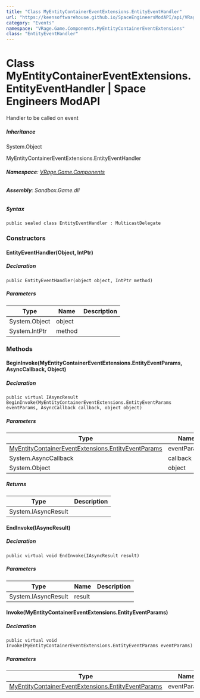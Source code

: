 ```yaml
---
title: "Class MyEntityContainerEventExtensions.EntityEventHandler"
url: "https://keensoftwarehouse.github.io/SpaceEngineersModAPI/api/VRage.Game.Components.MyEntityContainerEventExtensions.EntityEventHandler.html"
category: "Events"
namespace: "VRage.Game.Components.MyEntityContainerEventExtensions"
class: "EntityEventHandler"
---
```


# Class MyEntityContainerEventExtensions.EntityEventHandler | Space Engineers ModAPI

Handler to be called on event

##### Inheritance

System.Object

MyEntityContainerEventExtensions.EntityEventHandler

###### **Namespace**: [VRage.Game.Components](https://keensoftwarehouse.github.io/SpaceEngineersModAPI/api/VRage.Game.Components.html)

###### **Assembly**: Sandbox.Game.dll

##### Syntax

```
public sealed class EntityEventHandler : MulticastDelegate
```

### Constructors

#### EntityEventHandler(Object, IntPtr)

##### Declaration

```
public EntityEventHandler(object object, IntPtr method)
```

##### Parameters

| Type | Name | Description |
| --- | --- | --- |
| System.Object | object |     |
| System.IntPtr | method |     |

### Methods

#### BeginInvoke(MyEntityContainerEventExtensions.EntityEventParams, AsyncCallback, Object)

##### Declaration

```
public virtual IAsyncResult BeginInvoke(MyEntityContainerEventExtensions.EntityEventParams eventParams, AsyncCallback callback, object object)
```

##### Parameters

| Type | Name | Description |
| --- | --- | --- |
| [MyEntityContainerEventExtensions.EntityEventParams](https://keensoftwarehouse.github.io/SpaceEngineersModAPI/api/VRage.Game.Components.MyEntityContainerEventExtensions.EntityEventParams.html) | eventParams |     |
| System.AsyncCallback | callback |     |
| System.Object | object |     |

##### Returns

| Type | Description |
| --- | --- |
| System.IAsyncResult |     |

#### EndInvoke(IAsyncResult)

##### Declaration

```
public virtual void EndInvoke(IAsyncResult result)
```

##### Parameters

| Type | Name | Description |
| --- | --- | --- |
| System.IAsyncResult | result |     |

#### Invoke(MyEntityContainerEventExtensions.EntityEventParams)

##### Declaration

```
public virtual void Invoke(MyEntityContainerEventExtensions.EntityEventParams eventParams)
```

##### Parameters

| Type | Name | Description |
| --- | --- | --- |
| [MyEntityContainerEventExtensions.EntityEventParams](https://keensoftwarehouse.github.io/SpaceEngineersModAPI/api/VRage.Game.Components.MyEntityContainerEventExtensions.EntityEventParams.html) | eventParams |     |